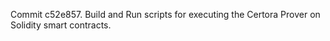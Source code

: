Commit c52e857.                    Build and Run scripts for executing the Certora Prover on Solidity smart contracts.